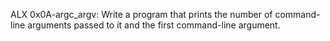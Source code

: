 ALX 0x0A-argc_argv: Write a program that prints the number of command-line arguments passed to it and the first command-line argument.
